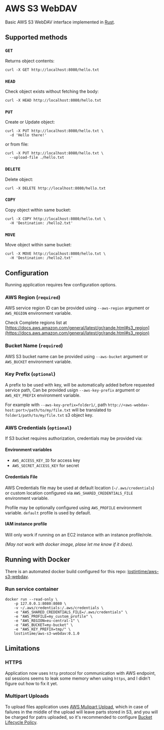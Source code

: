 AWS S3 WebDAV
=================

Basic AWS S3 WebDAV interface implemented in [Rust](https://www.rust-lang.org/).

## Supported methods

### `GET`

Returns object contents:

```
curl -X GET http://localhost:8080/hello.txt
```

### `HEAD`

Check object exists without fetching the body:

```
curl -X HEAD http://localhost:8080/hello.txt
```

### `PUT`

Create or Update object:

```
curl -X PUT http://localhost:8080/hello.txt \
  -d 'Hello there!'
```

or from file:

```
curl -X PUT http://localhost:8080/hello.txt \
  --upload-file ./hello.txt
```

### `DELETE`

Delete object:

```
curl -X DELETE http://localhost:8080/hello.txt 
```

### `COPY`

Copy object within same bucket:

```
curl -X COPY http://localhost:8080/hello.txt \
  -H 'Destination: /hello2.txt'
```

### `MOVE`

Move object within same bucket:

```
curl -X MOVE http://localhost:8080/hello.txt \
  -H 'Destination: /hello2.txt'
```

## Configuration

Running application requires few configuration options.

### AWS Region (`required`)

AWS service region ID can be provided using `--aws-region` argument or `AWS_REGION` environment variable.

Check Complete regions list at [https://docs.aws.amazon.com/general/latest/gr/rande.html#s3_region](https://docs.aws.amazon.com/general/latest/gr/rande.html#s3_region)


### Bucket Name (`required`)

AWS S3 bucket name can be provided using `--aws-bucket` argument or `AWS_BUCKET` environment variable.

### Key Prefix (`optional`)

A prefix to be used with key, will be automatically added before requested service path,
Can be provided usign `--aws-key-prefix` argument or `AWS_KEY_PREFIX` environment variable.

For example with `--aws-key-prefix=folder1/`, path `http://<aws-webdav-host:port>/path/to/my/file.txt` will be translated to
`folder1/path/to/my/file.txt` s3 object key.

### AWS Credentials (`optional`)

If S3 bucket requires authorization, credentials may be provided via:

#### Environment variables

  * `AWS_ACCESS_KEY_ID` for access key
  * `AWS_SECRET_ACCESS_KEY` for secret

#### Credentials File

AWS Credentials file may be used at default location (`~/.aws/credentials`) or custom location 
configured via `AWS_SHARED_CREDENTIALS_FILE` environment variable.

Profile may be optionally configured using `AWS_PROFILE` environment variable. `default` profile is used by default.


#### IAM instance profile

Will only work if running on an EC2 instance with an instance profile/role.

_(May not work with docker image, plase let me know if it does)._


## Running with Docker

There is an automated docker build configured for this repo: [lostintime/aws-s3-webdav](https://hub.docker.com/r/lostintime/aws-s3-webdav/).

### Run service container

```
docker run --read-only \
    -p 127.0.0.1:8080:8080 \
    -v ~/.aws/credentials:/.aws/credentials \
    -e "AWS_SHARED_CREDENTIALS_FILE=/.aws/credentials" \
    -e "AWS_PROFILE=my_custom_profile" \
    -e "AWS_REGION=eu-central-1" \
    -e "AWS_BUCKET=my-bucket" \
    -e "AWS_KEY_PREFIX=tmp/" \
    lostintime/aws-s3-webdav:0.1.0
```


## Limitations

### HTTPS

Application now uses `http` protocol for communication with AWS endpoint, ssl sessions seems to leak some memory when using `https`, and I didn't figure out how to fix it yet.

### Multipart Uploads

To upload files application uses [AWS Mulipart Upload](https://docs.aws.amazon.com/AmazonS3/latest/dev/mpuoverview.html), which in case of failures in the middle of the upload will leave parts stored in S3, and you will be
charged for patrs uploaded, so it's recommended to configure [Bucket Lifecycle Policy](https://docs.aws.amazon.com/AmazonS3/latest/dev/mpuoverview.html#mpu-abort-incomplete-mpu-lifecycle-config).
